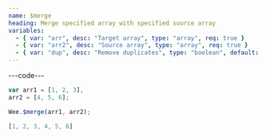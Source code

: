 ```yaml
---
name: $merge
heading: Merge specified array with specified source array
variables:
  - { var: "arr", desc: "Target array", type: "array", req: true }
  - { var: "arr2", desc: "Source array", type: "array", req: true }
  - { var: "dup", desc: "Remove duplicates", type: "boolean", default: "false" }
---
```


---code---

```javascript
var arr1 = [1, 2, 3],
arr2 = [4, 5, 6];

Wee.$merge(arr1, arr2);
```

```javascript
[1, 2, 3, 4, 5, 6]
```